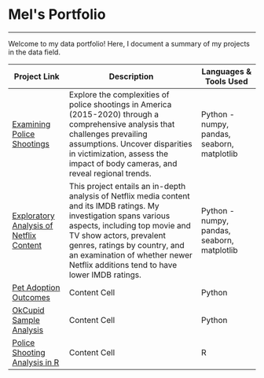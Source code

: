 # Mel's Portfolio
---
Welcome to my data portfolio! Here, I document a summary of my projects in the data field.



| Project Link  | Description           | Languages & Tools Used    |
| ------------- | ------------- | -------- | 
| [Examining Police Shootings](https://github.com/Melo21/police_shootings/blob/master/Investigating%20Police%20Violence.ipynb) | Explore the complexities of police shootings in America (2015-2020) through a comprehensive analysis that challenges prevailing assumptions. Uncover disparities in victimization, assess the impact of body cameras, and reveal regional trends. | Python - numpy, pandas, seaborn, matplotlib  |
| [Exploratory Analysis of Netflix Content](https://github.com/Melo21/Netflix_Imdb/blob/master/Netflix%20-%20exploratory%20analysis.ipynb) | This project entails an in-depth analysis of Netflix media content and its IMDB ratings. My investigation spans various aspects, including top movie and TV show actors, prevalent genres, ratings by country, and an examination of whether newer Netflix additions tend to have lower IMDB ratings. | Python - numpy, pandas, seaborn, matplotlib  |
| [Pet Adoption Outcomes](https://github.com/Melo21/ShelterOutcomes/blob/master/Pet%20Adoption%20Rates.ipynb) | Content Cell  | Python  |
| [OkCupid Sample Analysis](https://github.com/Melo21/OkCupidProject/blob/master/OkCupid%20Study.ipynb) | Content Cell  | Python  |
| [Police Shooting Analysis in R](https://github.com/Melo21/PoliceShootingsR) | Content Cell  | R |



